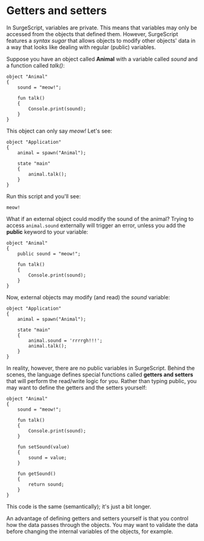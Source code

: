 Getters and setters
===================

In SurgeScript, variables are private. This means that variables may only be accessed from the objects that defined them. However, SurgeScript features a *syntax sugar* that allows objects to modify other objects' data in a way that looks like dealing with regular (public) variables.

Suppose you have an object called **Animal** with a variable called *sound* and a function called *talk()*:

```
object "Animal"
{
    sound = "meow!";

    fun talk()
    {
        Console.print(sound);
    }
}
```

This object can only say *meow!* Let's see:

```
object "Application"
{
    animal = spawn("Animal");

    state "main"
    {
        animal.talk();
    }
}
```

Run this script and you'll see:

```
meow!
```

What if an external object could modify the sound of the animal? Trying to access `animal.sound` externally will trigger an error, unless you add the **public** keyword to your variable:

```
object "Animal"
{
    public sound = "meow!";

    fun talk()
    {
        Console.print(sound);
    }
}
```

Now, external objects may modify (and read) the *sound* variable:

```
object "Application"
{
    animal = spawn("Animal");

    state "main"
    {
        animal.sound = 'rrrrgh!!!';
        animal.talk();
    }
}
```

In reality, however, there are no public variables in SurgeScript. Behind the scenes, the language defines special functions called **getters and setters** that will perform the read/write logic for you. Rather than typing public, you may want to define the getters and the setters yourself:

```
object "Animal"
{
    sound = "meow!";

    fun talk()
    {
        Console.print(sound);
    }

    fun setSound(value)
    {
        sound = value;
    }

    fun getSound()
    {
        return sound;
    }
}
```

This code is the same (semantically); it's just a bit longer.

An advantage of defining getters and setters yourself is that you control how the data passes through the objects. You may want to validate the data before changing the internal variables of the objects, for example.